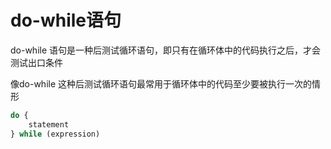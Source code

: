 # do-while语句

do-while 语句是一种后测试循环语句，即只有在循环体中的代码执行之后，才会测试出口条件

像do-while 这种后测试循环语句最常用于循环体中的代码至少要被执行一次的情形

```js
do {
    statement
} while (expression)
```


